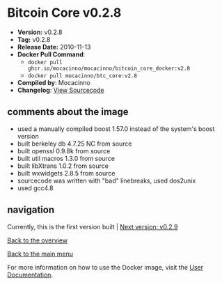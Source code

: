 # Bitcoin Core v0.2.8

- **Version:** v0.2.8
- **Tag:** v0.2.8
- **Release Date:** 2010-11-13
- **Docker Pull Command**:
  - `docker pull ghcr.io/mocacinno/mocacinno/bitcoin_core_docker:v2.8`
  - `docker pull mocacinno/btc_core:v2.8`
- **Compiled by**: Mocacinno
- **Changelog**: [View Sourcecode](https://github.com/bitcoin/bitcoin/tree/v0.2.8)

## comments about the image

- used a manually compiled boost 1.57.0 instead of the system's boost version
- built berkeley db 4.7.25 NC from source
- built openssl 0.9.8k from source
- built util macros 1.3.0 from source
- built libXtrans 1.0.2 from source
- built wxwidgets 2.8.5 from source
- sourcecode was written with "bad" linebreaks, used dos2unix
- used gcc4.8

## navigation

Currently, this is the first version built | [Next version: v0.2.9](./v2.9.md)

[Back to the overview](./Readme.md)

[Back to the main menu](../Readme.md)

For more information on how to use the Docker image, visit the [User Documentation](../userdocs/Readme.md).
